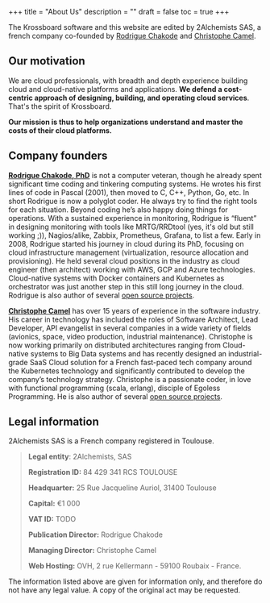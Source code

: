 +++
title = "About Us"
description = ""
draft = false
toc = true 
+++

The Krossboard software and this website are edited by 2Alchemists SAS, a french company co-founded by [Rodrigue Chakode](https://www.linkedin.com/in/rodriguechakode/) and [Christophe Camel](https://www.linkedin.com/in/christophe-camel/).

## Our motivation
We are cloud professionals, with breadth and depth experience building cloud and cloud-native platforms and applications.
**We defend a cost-centric approach of designing, building, and operating cloud services**. That's the spirit of Krossboard.

**Our mission is thus to help organizations understand and master the costs of their cloud platforms.**

## Company founders
**[Rodrigue Chakode, PhD](https://www.linkedin.com/in/rodriguechakode/)** is not a computer veteran, though he already spent significant time coding and tinkering computing systems. He wrotes his first lines of code in Pascal (2001), then moved to C, C++, Python, Go, etc. In short Rodrigue is now a polyglot coder. He always try to find the right tools for each situation. Beyond coding he’s also happy doing things for operations. With a sustained experience in monitoring, Rodrigue is “fluent” in designing monitoring with tools like MRTG/RRDtool (yes, it's old but still working ;)), Nagios/alike, Zabbix, Prometheus, Grafana, to list a few.
Early in 2008, Rodrigue started his journey in cloud during its PhD, focusing on cloud infrastructure management (virtualization, resource allocation and provisioning). He held several cloud positions in the industry as cloud engineer (then architect) working with AWS, GCP and Azure technologies. Cloud-native systems with Docker containers and Kubernetes as orchestrator was just another step in this still long journey in the cloud. Rodrigue is also author of several [open source projects](https://github.com/rchakode).

**[Christophe Camel](https://www.linkedin.com/in/christophe-camel/)** has over 15 years of experience in the software industry. His career in technology has included the roles of Software Architect, Lead Developer, API evangelist in several companies in a wide variety of fields (avionics, space, video production, industrial maintenance).
Christophe is now working primarily on distributed architectures ranging from Cloud-native systems to Big Data systems and has recently designed an industrial-grade SaaS Cloud solution for a French fast-paced tech company around the Kubernetes technology and significantly contributed to develop the company’s technology strategy.
Christophe is a passionate coder, in love with functional programming (scala, erlang), disciple of Egoless Programming. He is also author of several [open source projects](https://github.com/ccamel).

## Legal information
2Alchemists SAS is a French company registered in Toulouse.

> **Legal entity**: 2Alchemists, SAS
> 
> **Registration ID:** 84 429 341 RCS TOULOUSE
>
> **Headquarter:** 25 Rue Jacqueline Auriol, 31400 Toulouse
> 
> **Capital:** €1 000
> 
> **VAT ID:** TODO
> 
> **Publication Director:** Rodrigue Chakode
> 
> **Managing Director:** Christophe Camel
> 
> **Web Hosting:** OVH, 2 rue Kellermann - 59100 Roubaix - France.

The information listed above are given for information only, and therefore do not have any legal value. A copy of the original act may be requested.
